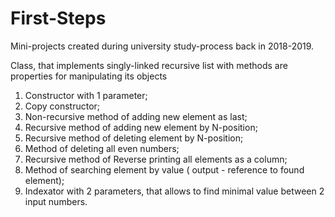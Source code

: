 # First-Steps
Mini-projects created during university study-process back in 2018-2019. 

Class, that implements singly-linked recursive list with methods are properties for manipulating its objects

1. Constructor with 1 parameter;
2. Copy constructor;
3. Non-recursive method of adding new element as last;
4. Recursive method of adding new element by N-position;
5. Recursive method of deleting element by N-position;
6. Method of deleting all even numbers;
7. Recursive method of Reverse printing all elements as a column;
8. Method of searching element by value ( output - reference to found element);
9. Indexator with 2 parameters, that allows to find minimal value between 2 input numbers.
